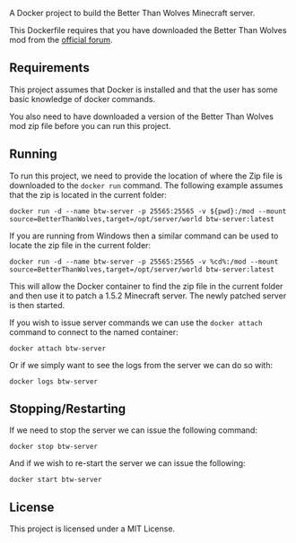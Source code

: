 A Docker project to build the Better Than Wolves Minecraft server.

This Dockerfile requires that you have downloaded the Better Than Wolves
mod from the [official forum](http://www.sargunster.com/btwforum).

## Requirements

This project assumes that Docker is installed and that the user has 
some basic knowledge of docker commands.

You also need to have downloaded a version of the Better Than Wolves
mod zip file before you can run this project.

## Running

To run this project, we need to provide the location of where the Zip file
is downloaded to the `docker run` command. The following example assumes
that the zip is located in the current folder:

```
docker run -d --name btw-server -p 25565:25565 -v ${pwd}:/mod --mount source=BetterThanWolves,target=/opt/server/world btw-server:latest
```

If you are running from Windows then a similar command can be used to
locate the zip file in the current folder:

```
docker run -d --name btw-server -p 25565:25565 -v %cd%:/mod --mount source=BetterThanWolves,target=/opt/server/world btw-server:latest
```

This will allow the Docker container to find the zip file in the current
folder and then use it to patch a 1.5.2 Minecraft server. The newly
patched server is then started.

If you wish to issue server commands we can use the `docker attach` 
command to connect to the named container:

```
docker attach btw-server
```

Or if we simply want to see the logs from the server we can do so with:

```
docker logs btw-server
```

## Stopping/Restarting

If we need to stop the server we can issue the following command:

```
docker stop btw-server
```

And if we wish to re-start the server we can issue the following:

```
docker start btw-server
```

## License

This project is licensed under a MIT License.